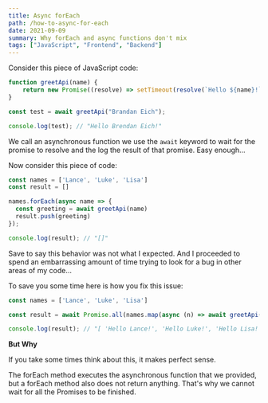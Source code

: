 ```yaml
---
title: Async forEach
path: /how-to-async-for-each
date: 2021-09-09
summary: Why forEach and async functions don't mix
tags: ["JavaScript", "Frontend", "Backend"]
---
```


Consider this piece of JavaScript code:

```javascript
function greetApi(name) {
    return new Promise((resolve) => setTimeout(resolve(`Hello ${name}!`), 300));
}

const test = await greetApi("Brandan Eich");

console.log(test); // "Hello Brendan Eich!"
```

We call an asynchronous function we use the `await` keyword to wait for the promise to resolve and the log the result
of that promise. Easy enough...

Now consider this piece of code:

```javascript
const names = ['Lance', 'Luke', 'Lisa']
const result = []

names.forEach(async name => {
  const greeting = await greetApi(name)
  result.push(greeting)
});

console.log(result); // "[]"
```

Save to say this behavior was not what I expected.
And I proceeded to spend an embarrassing amount of time trying to look for a bug in other areas of my code...

To save you some time here is how you fix this issue:

```javascript
const names = ['Lance', 'Luke', 'Lisa']

const result = await Promise.all(names.map(async (n) => await greetApi(n)))

console.log(result); // "[ 'Hello Lance!', 'Hello Luke!', 'Hello Lisa!' ]"
```

**But Why**

If you take some times think about this, it makes perfect sense.

The forEach method executes the asynchronous function that we provided, but a forEach method also does
not return anything. That's why we cannot wait for all the Promises to be finished.
